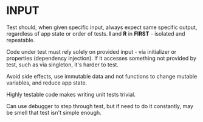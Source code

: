 # INPUT

Test should, when given specific input, always expect same specific output, regardless of app state or order of tests. **I** and **R** in **FIRST** - isolated and repeatable.

Code under test must rely solely on provided input - via initializer or properties (dependency injection). If it accesses something not provided by test, such as via singleton, it's harder to test.

Avoid side effects, use immutable data and not functions to change mutable variables, and reduce app state.

Highly testable code makes writing unit tests trivial.

Can use debugger to step through test, but if need to do it constantly, may be smell that test isn't simple enough.
